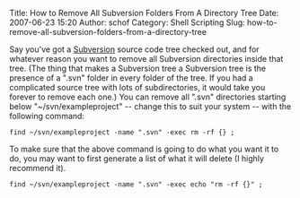 Title: How to Remove All Subversion Folders From A Directory Tree
Date: 2007-06-23 15:20
Author: schof
Category: Shell Scripting
Slug: how-to-remove-all-subversion-folders-from-a-directory-tree

Say you've got a
[Subversion](http://subversion.tigris.org/ "Subversion Version Control System")
source code tree checked out, and for whatever reason you want to remove
all Subversion directories inside that tree. (The thing that makes a
Subversion tree a Subversion tree is the presence of a ".svn" folder in
every folder of the tree. If you had a complicated source tree with lots
of subdirectories, it would take you forever to remove each one.) You
can remove all ".svn" directories starting below
"\~/svn/exampleproject" -- change this to suit your system -- with the
following command:

``` {lang="bash"}
find ~/svn/exampleproject -name ".svn" -exec rm -rf {} ;
```

To make sure that the above command is going to do what you want it to
do, you may want to first generate a list of what it will delete (I
highly recommend it).

``` {lang="bash"}
find ~/svn/exampleproject -name ".svn" -exec echo "rm -rf {}" ;
```
